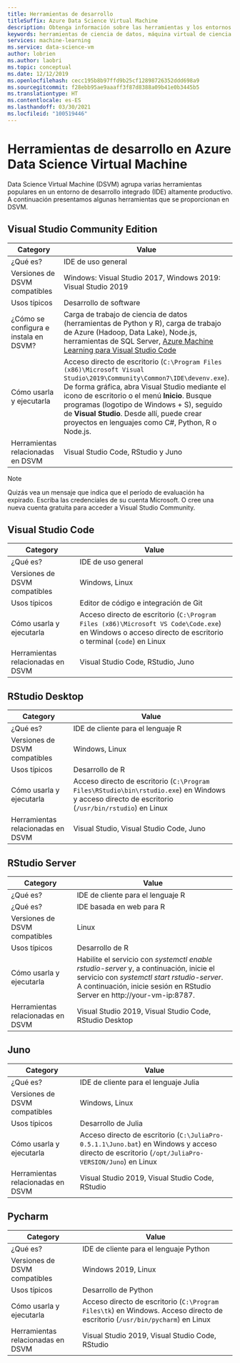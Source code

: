 ```yaml
---
title: Herramientas de desarrollo
titleSuffix: Azure Data Science Virtual Machine
description: Obtenga información sobre las herramientas y los entornos de desarrollo integrado disponibles en Data Science Virtual Machine.
keywords: herramientas de ciencia de datos, máquina virtual de ciencia de datos, herramientas para la ciencia de datos, ciencia de datos de linux
services: machine-learning
ms.service: data-science-vm
author: lobrien
ms.author: laobri
ms.topic: conceptual
ms.date: 12/12/2019
ms.openlocfilehash: cecc195b8b97ffd9b25cf12898726352ddd698a9
ms.sourcegitcommit: f28ebb95ae9aaaff3f87d8388a09b41e0b3445b5
ms.translationtype: HT
ms.contentlocale: es-ES
ms.lasthandoff: 03/30/2021
ms.locfileid: "100519446"
---
```

# <a name="development-tools-on-the-azure-data-science-virtual-machine"></a>Herramientas de desarrollo en Azure Data Science Virtual Machine

Data Science Virtual Machine (DSVM) agrupa varias herramientas populares en un entorno de desarrollo integrado (IDE) altamente productivo. A continuación presentamos algunas herramientas que se proporcionan en DSVM.

## <a name="visual-studio-community-edition"></a>Visual Studio Community Edition

| Category | Value |
| ------------- | ------------- |
| ¿Qué es?   | IDE de uso general      |
| Versiones de DSVM compatibles      | Windows: Visual Studio 2017, Windows 2019: Visual Studio 2019      |
| Usos típicos      | Desarrollo de software    |
| ¿Cómo se configura e instala en DSVM?      | Carga de trabajo de ciencia de datos (herramientas de Python y R), carga de trabajo de Azure (Hadoop, Data Lake), Node.js, herramientas de SQL Server, [Azure Machine Learning para Visual Studio Code](https://github.com/Microsoft/vs-tools-for-ai)    |
| Cómo usarla y ejecutarla      | Acceso directo de escritorio (`C:\Program Files (x86)\Microsoft Visual Studio\2019\Community\Common7\IDE\devenv.exe`). De forma gráfica, abra Visual Studio mediante el icono de escritorio o el menú **Inicio**. Busque programas (logotipo de Windows + S), seguido de **Visual Studio**. Desde allí, puede crear proyectos en lenguajes como C#, Python, R o Node.js.   |
| Herramientas relacionadas en DSVM      |     Visual Studio Code, RStudio y Juno  |

> [!NOTE]
> Quizás vea un mensaje que indica que el período de evaluación ha expirado. Escriba las credenciales de su cuenta Microsoft. O cree una nueva cuenta gratuita para acceder a Visual Studio Community.

## <a name="visual-studio-code"></a>Visual Studio Code 

| Category | Value |
| ------------- | ------------- |
| ¿Qué es?   | IDE de uso general      |
| Versiones de DSVM compatibles      | Windows, Linux     |
| Usos típicos      | Editor de código e integración de Git   |
| Cómo usarla y ejecutarla      | Acceso directo de escritorio (`C:\Program Files (x86)\Microsoft VS Code\Code.exe`) en Windows o acceso directo de escritorio o terminal (`code`) en Linux    |
| Herramientas relacionadas en DSVM      |     Visual Studio Code, RStudio, Juno  |

## <a name="rstudio-desktop"></a>RStudio Desktop

| Category | Value |
| ------------- | ------------- |
| ¿Qué es?   | IDE de cliente para el lenguaje R   |
| Versiones de DSVM compatibles      | Windows, Linux      |
| Usos típicos      |  Desarrollo de R     |
| Cómo usarla y ejecutarla      | Acceso directo de escritorio (`C:\Program Files\RStudio\bin\rstudio.exe`) en Windows y acceso directo de escritorio (`/usr/bin/rstudio`) en Linux      |
| Herramientas relacionadas en DSVM      |   Visual Studio, Visual Studio Code, Juno      |

## <a name="rstudio-server"></a>RStudio Server

| Category | Value |
| ------------- | ------------- |
| ¿Qué es?   | IDE de cliente para el lenguaje R   |
| ¿Qué es?   | IDE basada en web para R    |
| Versiones de DSVM compatibles      | Linux      |
| Usos típicos      |  Desarrollo de R     |
| Cómo usarla y ejecutarla      | Habilite el servicio con _systemctl enable rstudio-server_ y, a continuación, inicie el servicio con _systemctl start rstudio-server_. A continuación, inicie sesión en RStudio Server en http:\//your-vm-ip:8787.       |
| Herramientas relacionadas en DSVM      |   Visual Studio 2019, Visual Studio Code, RStudio Desktop      |

## <a name="juno"></a>Juno 

| Category | Value |
| ------------- | ------------- |
| ¿Qué es?   | IDE de cliente para el lenguaje Julia   |
| Versiones de DSVM compatibles      | Windows, Linux      |
| Usos típicos      |  Desarrollo de Julia     |
| Cómo usarla y ejecutarla      | Acceso directo de escritorio (`C:\JuliaPro-0.5.1.1\Juno.bat`) en Windows y acceso directo de escritorio (`/opt/JuliaPro-VERSION/Juno`) en Linux      |
| Herramientas relacionadas en DSVM      |   Visual Studio 2019, Visual Studio Code, RStudio      |

## <a name="pycharm"></a>Pycharm

| Category | Value |
| ------------- | ------------- |
| ¿Qué es?   | IDE de cliente para el lenguaje Python    |
| Versiones de DSVM compatibles      | Windows 2019, Linux      |
| Usos típicos      |  Desarrollo de Python     |
| Cómo usarla y ejecutarla      | Acceso directo de escritorio (`C:\Program Files\tk`) en Windows. Acceso directo de escritorio (`/usr/bin/pycharm`) en Linux      |
| Herramientas relacionadas en DSVM      |   Visual Studio 2019, Visual Studio Code, RStudio      |
